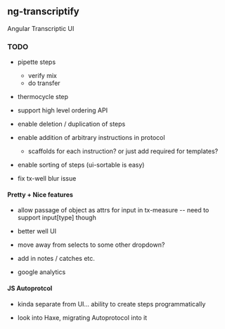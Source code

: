 ## ng-transcriptify

Angular Transcriptic UI

### TODO

- pipette steps
  - verify mix
  - do transfer
  
- thermocycle step

- support high level ordering API

- enable deletion / duplication of steps

- enable addition of arbitrary instructions in protocol
  - scaffolds for each instruction? or just add required for templates?  

- enable sorting of steps (ui-sortable is easy)

- fix tx-well blur issue

#### Pretty + Nice features

- allow passage of object as attrs for input in tx-measure -- need to support input[type] though
    
- better well UI

- move away from selects to some other dropdown?

- add in notes / catches etc.

- google analytics


#### JS Autoprotcol

- kinda separate from UI... ability to create steps programmatically

- look into Haxe, migrating Autoprotocol into it
